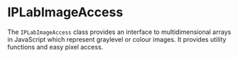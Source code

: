 # IPLabImageAccess
The `IPLabImageAccess` class provides an interface to multidimensional arrays in JavaScript which represent graylevel or colour images. It provides utility functions and easy pixel access.
